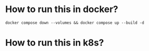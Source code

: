 # How to run this in docker?
```
docker compose down --volumes && docker compose up --build -d
```

# How to run this in k8s?
